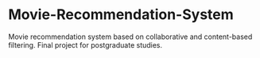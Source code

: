 # Movie-Recommendation-System
Movie recommendation system based on collaborative and content-based filtering. Final project for postgraduate studies.
